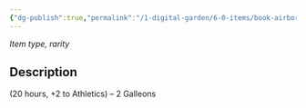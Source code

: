 ```yaml
---
{"dg-publish":true,"permalink":"/1-digital-garden/6-0-items/book-airborne-ascendancy/","tags":["#item","#mundane","#book"]}
---
```


*Item type, rarity*

## Description

(20 hours, +2 to Athletics) – 2 Galleons